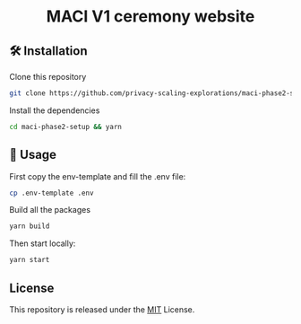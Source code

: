 <p align="center">
    <h1 align="center">
     MACI V1 ceremony website
    </h1>
</p>

## 🛠 Installation

Clone this repository

```bash
git clone https://github.com/privacy-scaling-explorations/maci-phase2-setup.git
```

Install the dependencies

```bash
cd maci-phase2-setup && yarn
```

## 📜 Usage

First copy the env-template and fill the .env file: 

```bash 
cp .env-template .env
```

Build all the packages

```bash
yarn build
```

Then start locally:

```bash
yarn start
```


## License
This repository is released under the [MIT](https://github.com/privacy-scaling-explorations/maci-phase2-setup/blob/main/LICENSE) License.